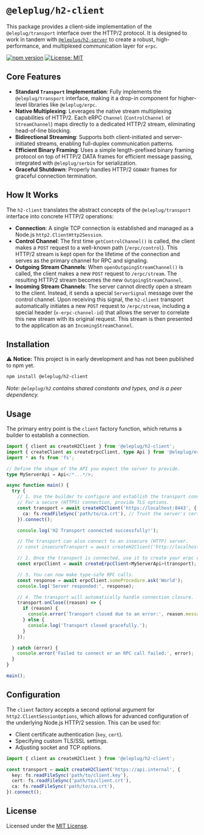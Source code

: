 # `@eleplug/h2-client`

This package provides a client-side implementation of the `@eleplug/transport` interface over the HTTP/2 protocol. It is designed to work in tandem with [`@eleplug/h2-server`](#) to create a robust, high-performance, and multiplexed communication layer for `erpc`.

[![npm version](https://img.shields.io/npm/v/@eleplug/h2-client.svg)](https://www.npmjs.com/package/@eleplug/h2-client)
[![License: MIT](https://img.shields.io/badge/License-MIT-yellow.svg)](https://opensource.org/licenses/MIT)

## Core Features

*   **Standard `Transport` Implementation**: Fully implements the `@eleplug/transport` interface, making it a drop-in component for higher-level libraries like `@eleplug/erpc`.
*   **Native Multiplexing**: Leverages the native stream multiplexing capabilities of HTTP/2. Each eRPC `Channel` (`ControlChannel` or `StreamChannel`) maps directly to a dedicated HTTP/2 stream, eliminating head-of-line blocking.
*   **Bidirectional Streaming**: Supports both client-initiated and server-initiated streams, enabling full-duplex communication patterns.
*   **Efficient Binary Framing**: Uses a simple length-prefixed binary framing protocol on top of HTTP/2 DATA frames for efficient message passing, integrated with `@eleplug/serbin` for serialization.
*   **Graceful Shutdown**: Properly handles HTTP/2 `GOAWAY` frames for graceful connection termination.

## How It Works

The `h2-client` translates the abstract concepts of the `@eleplug/transport` interface into concrete HTTP/2 operations:

*   **Connection**: A single TCP connection is established and managed as a Node.js `http2.ClientHttp2Session`.
*   **Control Channel**: The first time `getControlChannel()` is called, the client makes a `POST` request to a well-known path (`/erpc/control`). This HTTP/2 stream is kept open for the lifetime of the connection and serves as the primary channel for RPC and signaling.
*   **Outgoing Stream Channels**: When `openOutgoingStreamChannel()` is called, the client makes a new `POST` request to `/erpc/stream`. The resulting HTTP/2 stream becomes the new `OutgoingStreamChannel`.
*   **Incoming Stream Channels**: The server cannot directly open a stream to the client. Instead, it sends a special `ServerSignal` message over the control channel. Upon receiving this signal, the `h2-client` transport automatically initiates a new `POST` request to `/erpc/stream`, including a special header (`x-erpc-channel-id`) that allows the server to correlate this new stream with its original request. This stream is then presented to the application as an `IncomingStreamChannel`.

## Installation

⚠️ **Notice:** This project is in early development and has not been published to npm yet.

```bash
npm install @eleplug/h2-client
```

_Note: `@eleplug/h2` contains shared constants and types, and is a peer dependency._

## Usage

The primary entry point is the `client` factory function, which returns a builder to establish a connection.

```typescript
import { client as createH2Client } from '@eleplug/h2-client';
import { createClient as createErpcClient, type Api } from '@eleplug/erpc';
import * as fs from 'fs';

// Define the shape of the API you expect the server to provide.
type MyServerApi = Api</*...*/>;

async function main() {
  try {
    // 1. Use the builder to configure and establish the transport connection.
    // For a secure (HTTPS) connection, provide TLS options.
    const transport = await createH2Client('https://localhost:8443', {
      ca: fs.readFileSync('path/to/ca.crt'), // Trust the server's certificate
    }).connect();

    console.log('H2 Transport connected successfully!');

    // The transport can also connect to an insecure (HTTP) server.
    // const insecureTransport = await createH2Client('http://localhost:8080').connect();

    // 2. Once the transport is connected, use it to create your erpc client.
    const erpcClient = await createErpcClient<MyServerApi>(transport);

    // 3. You can now make type-safe RPC calls.
    const response = await erpcClient.someProcedure.ask('World');
    console.log('Server responded:', response);

    // 4. The transport will automatically handle connection closure.
    transport.onClose((reason) => {
      if (reason) {
        console.error('Transport closed due to an error:', reason.message);
      } else {
        console.log('Transport closed gracefully.');
      }
    });

  } catch (error) {
    console.error('Failed to connect or an RPC call failed:', error);
  }
}

main();
```

## Configuration

The `client` factory accepts a second optional argument for `http2.ClientSessionOptions`, which allows for advanced configuration of the underlying Node.js HTTP/2 session. This can be used for:

*   Client certificate authentication (`key`, `cert`).
*   Specifying custom TLS/SSL settings.
*   Adjusting socket and TCP options.

```typescript
import { client as createH2Client } from '@eleplug/h2-client';

const transport = await createH2Client('https://api.internal', {
  key: fs.readFileSync('path/to/client.key'),
  cert: fs.readFileSync('path/to/client.crt'),
  ca: fs.readFileSync('path/to/ca.crt'),
}).connect();
```

## License

Licensed under the [MIT License](https://opensource.org/licenses/MIT).